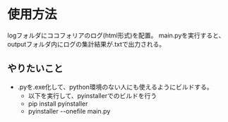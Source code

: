 # 使用方法
logフォルダにココフォリアのログ(html形式)を配置。
main.pyを実行すると、outputフォルダ内にログの集計結果が.txtで出力される。


## やりたいこと
- .pyを.exe化して、python環境のない人にも使えるようにビルドする。
  - 以下を実行して、pyinstallerでのビルドを行う
  - pip install pyinstaller
  - pyinstaller --onefile main.py
  